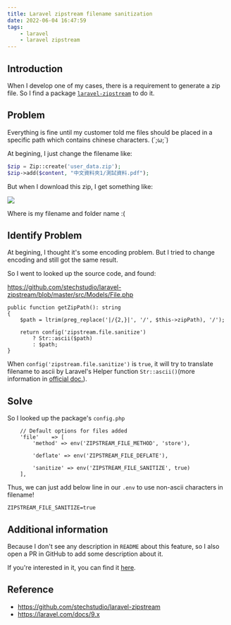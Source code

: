 ```yaml
---
title: Laravel zipstream filename sanitization
date: 2022-06-04 16:47:59
tags:
    - laravel
    - laravel zipstream
---
```


## Introduction

When I develop one of my cases, there is a requirement to generate a zip file. So I find a package [`laravel-zipstream`](https://github.com/stechstudio/laravel-zipstream) to do it.

<!-- more -->

## Problem

Everything is fine until my customer told me files should be placed in a specific path which contains chinese characters. (´;ω;`)

At begining, I just change the filename like:

```php
$zip = Zip::create('user_data.zip');
$zip->add($content, "中文資料夾1/測試資料.pdf");
```

But when I download this zip, I get something like:

![](https://i.imgur.com/9R2AKAA.png)

Where is my filename and folder name :(

## Identify Problem

At begining, I thought it's some encoding problem. But I tried to change encoding and still got the same result.

So I went to looked up the source code, and found:

<https://github.com/stechstudio/laravel-zipstream/blob/master/src/Models/File.php>

```php=105
public function getZipPath(): string
{
    $path = ltrim(preg_replace('|/{2,}|', '/', $this->zipPath), '/');

    return config('zipstream.file.sanitize')
        ? Str::ascii($path)
        : $path;
}
```

When `config('zipstream.file.sanitize')` is `true`, it will try to translate filename to ascii by Laravel's Helper function `Str::ascii()`(more information in [official doc.](https://laravel.com/docs/9.x/helpers)).

## Solve

So I looked up the package's `config.php`

```php=12
    // Default options for files added
    'file'    => [
        'method' => env('ZIPSTREAM_FILE_METHOD', 'store'),

        'deflate' => env('ZIPSTREAM_FILE_DEFLATE'),

        'sanitize' => env('ZIPSTREAM_FILE_SANITIZE', true)
    ],
```

Thus, we can just add below line in our `.env` to use non-ascii characters in filename!

```env
ZIPSTREAM_FILE_SANITIZE=true
```

## Additional information

Because I don't see any description in `README` about this feature, so I also open a PR in GitHub to add some description about it.

If you're interested in it, you can find it [here](https://github.com/stechstudio/laravel-zipstream/pull/74).

## Reference

-   <https://github.com/stechstudio/laravel-zipstream>
-   <https://laravel.com/docs/9.x>
